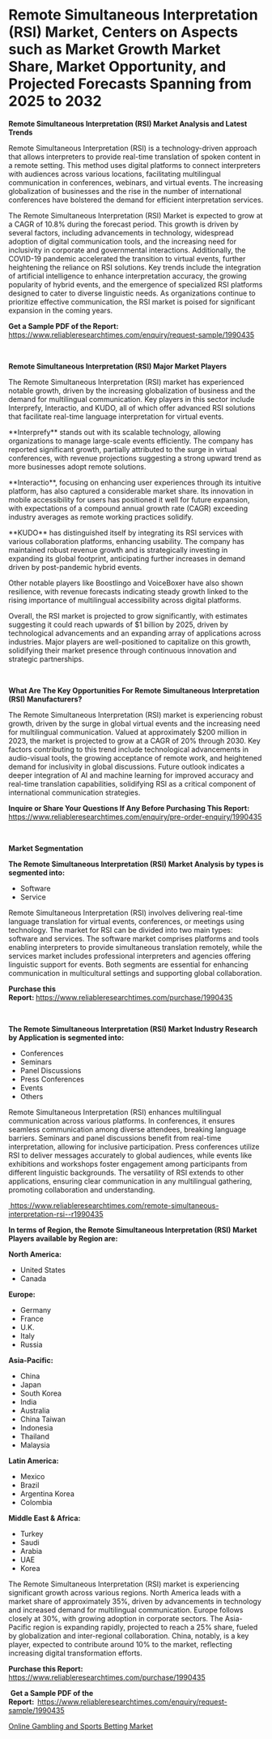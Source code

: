 <p><h1>Remote Simultaneous Interpretation (RSI) Market, Centers on Aspects such as Market Growth Market Share, Market Opportunity, and Projected Forecasts Spanning from 2025 to 2032</h1></p><p><strong>Remote Simultaneous Interpretation (RSI) Market Analysis and Latest Trends</strong></p>
<p><p>Remote Simultaneous Interpretation (RSI) is a technology-driven approach that allows interpreters to provide real-time translation of spoken content in a remote setting. This method uses digital platforms to connect interpreters with audiences across various locations, facilitating multilingual communication in conferences, webinars, and virtual events. The increasing globalization of businesses and the rise in the number of international conferences have bolstered the demand for efficient interpretation services.</p><p>The Remote Simultaneous Interpretation (RSI) Market is expected to grow at a CAGR of 10.8% during the forecast period. This growth is driven by several factors, including advancements in technology, widespread adoption of digital communication tools, and the increasing need for inclusivity in corporate and governmental interactions. Additionally, the COVID-19 pandemic accelerated the transition to virtual events, further heightening the reliance on RSI solutions. Key trends include the integration of artificial intelligence to enhance interpretation accuracy, the growing popularity of hybrid events, and the emergence of specialized RSI platforms designed to cater to diverse linguistic needs. As organizations continue to prioritize effective communication, the RSI market is poised for significant expansion in the coming years.</p></p>
<p><strong>Get a Sample PDF of the Report:&nbsp;</strong> <a href="https://www.reliableresearchtimes.com/enquiry/request-sample/1990435?utm_campaign=2220&utm_medium=2&utm_source=Github&utm_content=ia&utm_term=11032025&utm_id=remote-simultaneous-interpretation-rsi">https://www.reliableresearchtimes.com/enquiry/request-sample/1990435</a></p>
<p>&nbsp;</p>
<p><strong>Remote Simultaneous Interpretation (RSI) Major Market Players</strong></p>
<p><p>The Remote Simultaneous Interpretation (RSI) market has experienced notable growth, driven by the increasing globalization of business and the demand for multilingual communication. Key players in this sector include Interprefy, Interactio, and KUDO, all of which offer advanced RSI solutions that facilitate real-time language interpretation for virtual events.</p><p>**Interprefy** stands out with its scalable technology, allowing organizations to manage large-scale events efficiently. The company has reported significant growth, partially attributed to the surge in virtual conferences, with revenue projections suggesting a strong upward trend as more businesses adopt remote solutions.</p><p>**Interactio**, focusing on enhancing user experiences through its intuitive platform, has also captured a considerable market share. Its innovation in mobile accessibility for users has positioned it well for future expansion, with expectations of a compound annual growth rate (CAGR) exceeding industry averages as remote working practices solidify.</p><p>**KUDO** has distinguished itself by integrating its RSI services with various collaboration platforms, enhancing usability. The company has maintained robust revenue growth and is strategically investing in expanding its global footprint, anticipating further increases in demand driven by post-pandemic hybrid events.</p><p>Other notable players like Boostlingo and VoiceBoxer have also shown resilience, with revenue forecasts indicating steady growth linked to the rising importance of multilingual accessibility across digital platforms.</p><p>Overall, the RSI market is projected to grow significantly, with estimates suggesting it could reach upwards of $1 billion by 2025, driven by technological advancements and an expanding array of applications across industries. Major players are well-positioned to capitalize on this growth, solidifying their market presence through continuous innovation and strategic partnerships.</p></p>
<p>&nbsp;</p>
<p><strong>What Are The Key Opportunities For Remote Simultaneous Interpretation (RSI) Manufacturers?</strong></p>
<p><p>The Remote Simultaneous Interpretation (RSI) market is experiencing robust growth, driven by the surge in global virtual events and the increasing need for multilingual communication. Valued at approximately $200 million in 2023, the market is projected to grow at a CAGR of 20% through 2030. Key factors contributing to this trend include technological advancements in audio-visual tools, the growing acceptance of remote work, and heightened demand for inclusivity in global discussions. Future outlook indicates a deeper integration of AI and machine learning for improved accuracy and real-time translation capabilities, solidifying RSI as a critical component of international communication strategies.</p></p>
<p><strong>Inquire or Share Your Questions If Any Before Purchasing This Report:</strong> <a href="https://www.reliableresearchtimes.com/enquiry/pre-order-enquiry/1990435?utm_campaign=2220&utm_medium=2&utm_source=Github&utm_content=ia&utm_term=11032025&utm_id=remote-simultaneous-interpretation-rsi">https://www.reliableresearchtimes.com/enquiry/pre-order-enquiry/1990435</a></p>
<p>&nbsp;</p>
<p><strong>Market Segmentation</strong></p>
<p><strong>The Remote Simultaneous Interpretation (RSI) Market Analysis by types is segmented into:</strong></p>
<p><ul><li>Software</li><li>Service</li></ul></p>
<p><p>Remote Simultaneous Interpretation (RSI) involves delivering real-time language translation for virtual events, conferences, or meetings using technology. The market for RSI can be divided into two main types: software and services. The software market comprises platforms and tools enabling interpreters to provide simultaneous translation remotely, while the services market includes professional interpreters and agencies offering linguistic support for events. Both segments are essential for enhancing communication in multicultural settings and supporting global collaboration.</p></p>
<p><strong>Purchase this Report:&nbsp;</strong><a href="https://www.reliableresearchtimes.com/purchase/1990435?utm_campaign=2220&utm_medium=2&utm_source=Github&utm_content=ia&utm_term=11032025&utm_id=remote-simultaneous-interpretation-rsi">https://www.reliableresearchtimes.com/purchase/1990435</a></p>
<p>&nbsp;</p>
<p><strong>The Remote Simultaneous Interpretation (RSI) Market Industry Research by Application is segmented into:</strong></p>
<p><ul><li>Conferences</li><li>Seminars</li><li>Panel Discussions</li><li>Press Conferences</li><li>Events</li><li>Others</li></ul></p>
<p><p>Remote Simultaneous Interpretation (RSI) enhances multilingual communication across various platforms. In conferences, it ensures seamless communication among diverse attendees, breaking language barriers. Seminars and panel discussions benefit from real-time interpretation, allowing for inclusive participation. Press conferences utilize RSI to deliver messages accurately to global audiences, while events like exhibitions and workshops foster engagement among participants from different linguistic backgrounds. The versatility of RSI extends to other applications, ensuring clear communication in any multilingual gathering, promoting collaboration and understanding.</p></p>
<p><a href="https://www.reliableresearchtimes.com/remote-simultaneous-interpretation-rsi--r1990435?utm_campaign=2220&utm_medium=2&utm_source=Github&utm_content=ia&utm_term=11032025&utm_id=remote-simultaneous-interpretation-rsi">&nbsp;https://www.reliableresearchtimes.com/remote-simultaneous-interpretation-rsi--r1990435</a></p>
<p><strong>In terms of Region, the Remote Simultaneous Interpretation (RSI) Market Players available by Region are:</strong></p>
<p>
    <p> <strong> North America: </strong>
        <ul>
            <li>United States</li>
            <li>Canada</li>
        </ul>
        </p> 
    <p> <strong> Europe: </strong>
        <ul>
            <li>Germany</li>
            <li>France</li>
            <li>U.K.</li>
            <li>Italy</li>
            <li>Russia</li>
        </ul>
        </p> 
    <p> <strong> Asia-Pacific: </strong>
        <ul>
            <li>China</li>
            <li>Japan</li>
            <li>South Korea</li>
            <li>India</li>
            <li>Australia</li>
            <li>China Taiwan</li>
            <li>Indonesia</li>
            <li>Thailand</li>
            <li>Malaysia</li>
        </ul>
        </p> 
    <p> <strong> Latin America: </strong>
        <ul>
            <li>Mexico</li>
            <li>Brazil</li>
            <li>Argentina Korea</li>
            <li>Colombia</li>
        </ul>
        </p> 
    <p> <strong> Middle East & Africa: </strong>
        <ul>
            <li>Turkey</li>
            <li>Saudi</li>
            <li>Arabia</li>
            <li>UAE</li>
            <li>Korea</li>
        </ul>
    </p>
    </p>
<p><p>The Remote Simultaneous Interpretation (RSI) market is experiencing significant growth across various regions. North America leads with a market share of approximately 35%, driven by advancements in technology and increased demand for multilingual communication. Europe follows closely at 30%, with growing adoption in corporate sectors. The Asia-Pacific region is expanding rapidly, projected to reach a 25% share, fueled by globalization and inter-regional collaboration. China, notably, is a key player, expected to contribute around 10% to the market, reflecting increasing digital transformation efforts.</p></p>
<p><strong>Purchase this Report: </strong><a href="https://www.reliableresearchtimes.com/purchase/1990435?utm_campaign=2220&utm_medium=2&utm_source=Github&utm_content=ia&utm_term=11032025&utm_id=remote-simultaneous-interpretation-rsi">https://www.reliableresearchtimes.com/purchase/1990435</a></p>
<p>&nbsp;<strong>Get a Sample PDF of the Report:&nbsp;&nbsp;</strong><a href="https://www.reliableresearchtimes.com/enquiry/request-sample/1990435?utm_campaign=2220&utm_medium=2&utm_source=Github&utm_content=ia&utm_term=11032025&utm_id=remote-simultaneous-interpretation-rsi">https://www.reliableresearchtimes.com/enquiry/request-sample/1990435</a></p>
<p><strong></strong></p>
<p><p><a href="https://github.com/djarixneoza/Market-Research-Report-List-1/blob/main/online-gambling-and-sports-betting-market.md?utm_campaign=2220&utm_medium=2&utm_source=Github&utm_content=ia&utm_term=11032025&utm_id=remote-simultaneous-interpretation-rsi">Online Gambling and Sports Betting Market</a></p></p>